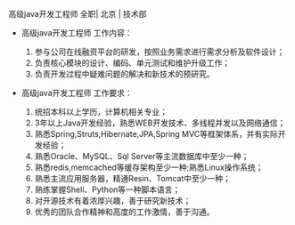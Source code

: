 高级java开发工程师 全职| 北京 | 技术部

* 高级java开发工程师 工作内容：

  1. 参与公司在线融资平台的研发，按照业务需求进行需求分析及软件设计；  1. 负责核心模块的设计、编码、单元测试和维护升级工作；  1. 负责开发过程中疑难问题的解决和新技术的预研究。
* 高级java开发工程师 工作要求：

  1. 统招本科以上学历，计算机相关专业；   1. 3年以上Java开发经验，熟悉WEB开发技术、多线程并发以及网络通信；  1. 熟悉Spring,Struts,Hibernate,JPA,Spring MVC等框架体系，并有实际开发经验；  1. 熟悉Oracle、MySQL、Sql Server等主流数据库中至少一种；  1. 熟悉redis,memcached等缓存架构至少一种;熟悉Linux操作系统；  1. 熟悉主流应用服务器，精通Resin、Tomcat中至少一种；  1. 熟练掌握Shell、Python等一种脚本语言；  1. 对开源技术有着浓厚兴趣，善于研究新技术；  1. 优秀的团队合作精神和高度的工作激情，善于沟通。